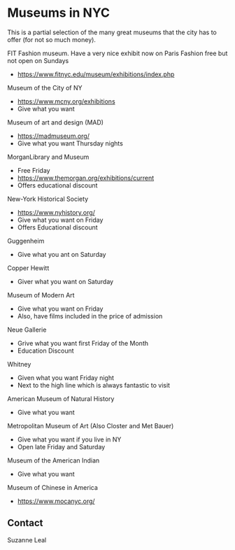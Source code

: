 # Museums in NYC 

This is a partial selection of the many great museums that the city has to offer (for not so much money).


FIT Fashion museum.  Have a very nice exhibit now on Paris Fashion free but not open on Sundays
- https://www.fitnyc.edu/museum/exhibitions/index.php

Museum of the City of NY
- https://www.mcny.org/exhibitions
- Give what you want

Museum of art and design (MAD)
- https://madmuseum.org/
- Give what you want Thursday nights

MorganLibrary and Museum
- Free Friday
- https://www.themorgan.org/exhibitions/current
- Offers educational discount

New-York Historical Society
- https://www.nyhistory.org/
- Give what you want on Friday
- Offers Educational discount

Guggenheim 
- Give what you ant on Saturday

Copper Hewitt
- Giver what you want on Saturday

Museum of Modern Art
- Give what you want on Friday
- Also, have films included in the price of admission

Neue Gallerie
- Grive what you want first Friday of the Month
- Education Discount

Whitney 
- Given what you want Friday night
- Next to the high line which is always fantastic to visit

American Museum of Natural History
- Give what you want

Metropolitan Museum of Art (Also Closter and Met Bauer)
- Give what you want if you live in NY 
- Open late Friday and Saturday

Museum of the American Indian
- Give what you want

Museum of Chinese in America
- https://www.mocanyc.org/

## Contact
Suzanne Leal